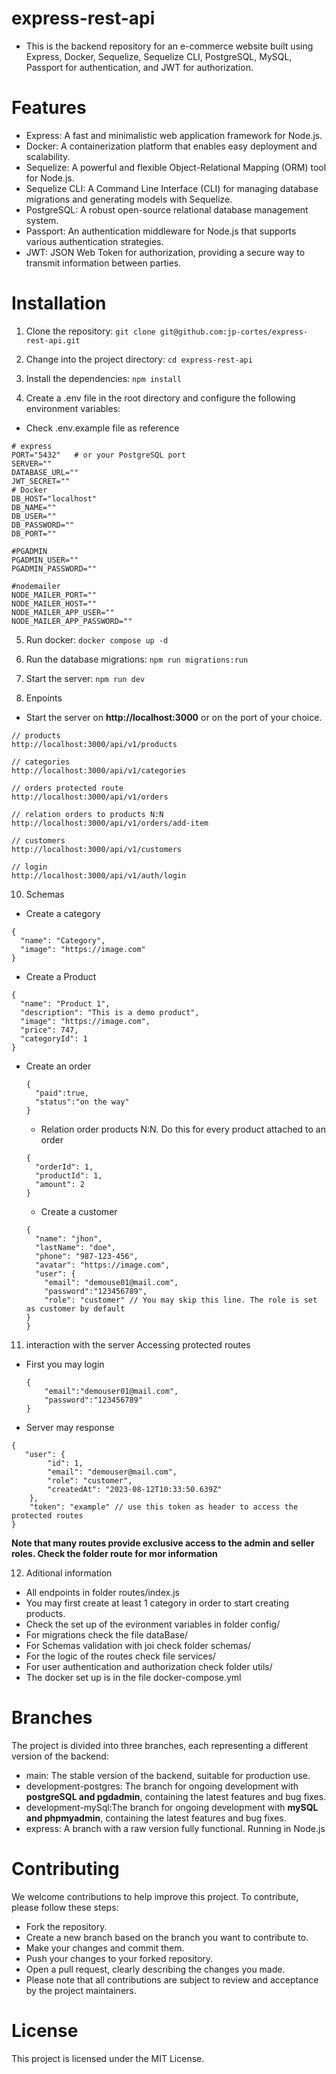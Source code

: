 # express-rest-api

* This is the backend repository for an e-commerce website built using Express, Docker, Sequelize, Sequelize CLI, PostgreSQL, MySQL, Passport for authentication, and JWT for authorization.

# Features
* Express: A fast and minimalistic web application framework for Node.js.
* Docker: A containerization platform that enables easy deployment and scalability.
* Sequelize: A powerful and flexible Object-Relational Mapping (ORM) tool for Node.js.
* Sequelize CLI: A Command Line Interface (CLI) for managing database migrations and generating models with Sequelize.
* PostgreSQL: A robust open-source relational database management system.
* Passport: An authentication middleware for Node.js that supports various authentication strategies.
* JWT: JSON Web Token for authorization, providing a secure way to transmit information between parties.


# Installation
1. Clone the repository:
```git clone git@github.com:jp-cortes/express-rest-api.git```

2. Change into the project directory:
```cd express-rest-api```

3. Install the dependencies:
```npm install```

4. Create a .env file in the root directory and configure the following environment variables:
* Check .env.example file as reference
```
# express
PORT="5432"   # or your PostgreSQL port
SERVER=""
DATABASE_URL=""
JWT_SECRET=""
# Docker
DB_HOST="localhost"
DB_NAME=""
DB_USER=""
DB_PASSWORD=""
DB_PORT=""

#PGADMIN
PGADMIN_USER=""
PGADMIN_PASSWORD=""

#nodemailer
NODE_MAILER_PORT=""
NODE_MAILER_HOST=""
NODE_MAILER_APP_USER=""
NODE_MAILER_APP_PASSWORD=""
```
5. Run docker:
```docker compose up -d```

7. Run the database migrations:
```npm run migrations:run```

8. Start the server:
```npm run dev```

9. Enpoints
* Start the server on **http://localhost:3000** or on the port of your choice.

```
// products
http://localhost:3000/api/v1/products

// categories
http://localhost:3000/api/v1/categories

// orders protected route
http://localhost:3000/api/v1/orders

// relation orders to products N:N 
http://localhost:3000/api/v1/orders/add-item

// customers
http://localhost:3000/api/v1/customers

// login
http://localhost:3000/api/v1/auth/login
```

10. Schemas
* Create a category
```
{
  "name": "Category",
  "image": "https://image.com"
}
```
* Create a Product
 ```
{
   "name": "Product 1",
   "description": "This is a demo product",
   "image": "https://image.com",
   "price": 747,
   "categoryId": 1
}
 ```
* Create an order
  ```
  {
    "paid":true,
    "status":"on the way"
  }
  ```
  * Relation order products N:N. Do this for every product attached to an order
  ```
  {
    "orderId": 1,
    "productId": 1,
    "amount": 2
  }
  ```
  * Create a customer
  ```
  {
    "name": "jhon",
    "lastName": "doe",
    "phone": "987-123-456",
    "avatar": "https://image.com",
    "user": {
      "email": "demouse01@mail.com",
      "password":"123456789",
      "role": "customer" // You may skip this line. The role is set as customer by default 
  }
  }
  ```
11. interaction with the server Accessing protected routes
* First you may login 
    ```
    {
        "email":"demouser01@mail.com",
        "password":"123456789"
    }
    ```
* Server may response
```
{
   "user": {
        "id": 1,
        "email": "demouser@mail.com",
        "role": "customer",
        "createdAt": "2023-08-12T10:33:50.639Z"
    },
    "token": "example" // use this token as header to access the protected routes
}
```
**Note that many routes provide exclusive access to the admin and seller roles. Check the folder route for mor information**

12. Aditional information
* All endpoints in folder routes/index.js
* You may first create at least 1 category in order to start creating products.
* Check the set up of the evironment variables in folder config/
* For migrations check the file dataBase/
* For Schemas validation with joi check folder schemas/
* For the logic of the routes check file services/
* For user authentication and authorization check folder utils/
* The docker set up is in the file docker-compose.yml

# Branches
The project is divided into three branches, each representing a different version of the backend:

* main: The stable version of the backend, suitable for production use.
* development-postgres: The branch for ongoing development with **postgreSQL and pgdadmin**, containing the latest features and bug fixes.
* development-mySql:The branch for ongoing development with **mySQL and phpmyadmin**, containing the latest features and bug fixes.
* express: A branch with a raw version fully functional. Running in Node.js

# Contributing
We welcome contributions to help improve this project. To contribute, please follow these steps:

* Fork the repository.
* Create a new branch based on the branch you want to contribute to.
* Make your changes and commit them.
* Push your changes to your forked repository.
* Open a pull request, clearly describing the changes you made.
* Please note that all contributions are subject to review and acceptance by the project maintainers.

# License
This project is licensed under the MIT License.

